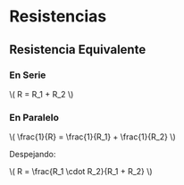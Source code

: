<!-- TITLE: Formulario de Circuitos -->

# Resistencias

## Resistencia Equivalente

### En Serie

\\( R = R_1 + R_2 \\)

### En Paralelo

\\( \frac{1}{R} = \frac{1}{R_1} + \frac{1}{R_2} \\)

Despejando:

\\( R = \frac{R_1 \cdot R_2}{R_1 + R_2} \\)
